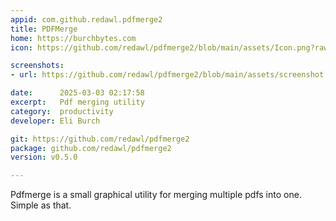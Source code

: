 ```yaml
---
appid: com.github.redawl.pdfmerge2
title: PDFMerge
home: https://burchbytes.com
icon: https://github.com/redawl/pdfmerge2/blob/main/assets/Icon.png?raw=true

screenshots:
- url: https://github.com/redawl/pdfmerge2/blob/main/assets/screenshot.png?raw=true

date:      2025-03-03 02:17:58
excerpt:   Pdf merging utility
category:  productivity
developer: Eli Burch

git: https://github.com/redawl/pdfmerge2
package: github.com/redawl/pdfmerge2
version: v0.5.0

---
```


Pdfmerge is a small graphical utility for merging multiple pdfs into one. Simple as that.